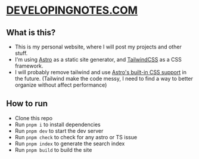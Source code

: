 # [DEVELOPINGNOTES.COM](http://developingnotes.com)

## What is this?

* This is my personal website, where I will post my projects and other stuff.
* I'm using [Astro](https://astro.build/) as a static site generator, and [TailwindCSS](https://tailwindcss.com/) as a CSS framework.
* I will probably remove tailwind and use [Astro's built-in CSS support](https://docs.astro.build/core-concepts/styling) in the future. (Tailwind make the code messy, I need to find a way to better organize without affect performance)

## How to run

* Clone this repo
* Run `pnpm i` to install dependencies
* Run `pnpm dev` to start the dev server
* Run `pnpm check` to check for any astro or TS issue
* Run `pnpm index` to generate the search index
* Run `pnpm build` to build the site
